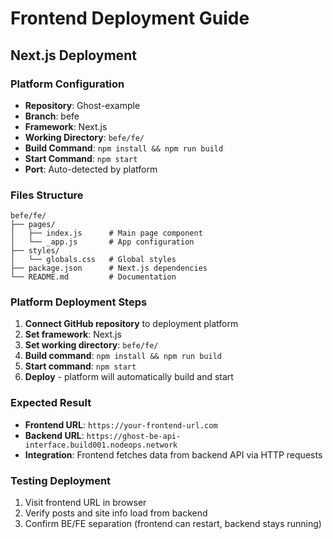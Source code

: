 # Frontend Deployment Guide

## Next.js Deployment

### Platform Configuration
- **Repository**: Ghost-example
- **Branch**: befe
- **Framework**: Next.js
- **Working Directory**: `befe/fe/`
- **Build Command**: `npm install && npm run build`
- **Start Command**: `npm start`
- **Port**: Auto-detected by platform

### Files Structure
```
befe/fe/
├── pages/
│   ├── index.js      # Main page component
│   └── _app.js       # App configuration
├── styles/
│   └── globals.css   # Global styles
├── package.json      # Next.js dependencies
└── README.md         # Documentation
```

### Platform Deployment Steps
1. **Connect GitHub repository** to deployment platform
2. **Set framework**: Next.js
3. **Set working directory**: `befe/fe/`
4. **Build command**: `npm install && npm run build`
5. **Start command**: `npm start`
6. **Deploy** - platform will automatically build and start

### Expected Result
- **Frontend URL**: `https://your-frontend-url.com`
- **Backend URL**: `https://ghost-be-api-interface.build001.nodeops.network`
- **Integration**: Frontend fetches data from backend API via HTTP requests

### Testing Deployment
1. Visit frontend URL in browser
2. Verify posts and site info load from backend
3. Confirm BE/FE separation (frontend can restart, backend stays running)

